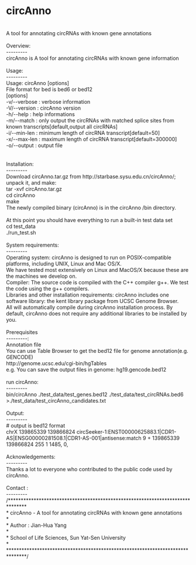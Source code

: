 # circAnno<BR>
A tool for annotating circRNAs with known gene annotations<BR>
<BR>
Overview:<BR>
---------<BR>
circAnno is A tool for annotating circRNAs with known gene information<BR>
<BR>
Usage:<BR>
---------<BR>
Usage:  circAnno [options] <annotation file, bed12> <circRNA file, bed> <BR>
File format for bed is bed6 or bed12<BR>
[options]<BR>
-v/--verbose                   : verbose information<BR>
-V/--version                   : circAnno version<BR>
-h/--help                      : help informations<BR>
-m/--match                     : only output the circRNAs with matched splice sites from known transcripts[default,output all circRNAs] <BR>
-i/--min-len                   : minimum length of circRNA transcript[default=50]<BR>
-x/--max-len                   : maximum length of circRNA transcript[default=300000]<BR>
-o/--output <string>           : output file<BR>
<BR>
<BR>
Installation:<BR>
---------<BR>
Download circAnno.tar.gz from http://starbase.sysu.edu.cn/circAnno/; unpack it, and make:<BR>
tar -xvf circAnno.tar.gz <BR>
cd circAnno<BR>
make<BR>
The newly compiled binary (circAnno) is in the circAnno /bin directory.<BR>
<BR>
At this point you should have everything to run a built-in test data set<BR>
cd test_data<BR>
./run_test.sh<BR>
<BR>
System requirements:<BR>
---------<BR>
Operating system: circAnno is designed to run on POSIX-compatible platforms, including UNIX, Linux and Mac OS/X. <BR>
We have tested  most extensively on Linux and MacOS/X because these are the machines we develop on.<BR>
Compiler: The source code is compiled with  the C++ compiler g++. We test the code using the g++ compilers.<BR>
Libraries and other installation requirements: circAnno includes one software library: the kent library package from UCSC Genome Browser. <BR>
All will automatically compile during circAnno installation process. By default, circAnno does not require any additional libraries to be installed by you.<BR>
<BR>
Prerequisites<BR>
---------:<BR>
Annotation file<BR>
You can use Table Browser to get the bed12 file for genome annotation(e.g. GENCODE)<BR>
http://genome.ucsc.edu/cgi-bin/hgTables<BR>
e.g. You can save the output files in genome: hg19.gencode.bed12<BR>
<BR>
run circAnno:<BR>
---------<BR>
bin/circAnno ./test_data/test_genes.bed12 ./test_data/test_circRNAs.bed6 >./test_data/test_circAnno_candidates.txt<BR>
<BR>
Output:<BR>
---------<BR>
# output is bed12 format<BR>
chrX	139865339	139866824	circSeeker-1:ENST00000625883.1|CDR1-AS|ENSG00000281508.1|CDR1-AS-001|antisense:match	9	+	139865339	139866824	255	1	1485,	0,<BR>
<BR>
Acknowledgements:<BR>
---------<BR>
Thanks a lot to everyone who contributed to the public code used by circAnno.<BR>
<BR>
Contact :<BR>
---------<BR>
/*******************************************************************************<BR>
 *	circAnno - A tool for annotating circRNAs with known gene annotations<BR>
 *<BR>
 *	Author : Jian-Hua Yang <yangjh7@mail.sysu.edu.cn><BR>
 * <BR>
 *	School of Life Sciences, Sun Yat-Sen University<BR>
 *  <BR>
 *******************************************************************************/<BR>
